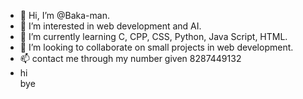 - 👋 Hi, I’m @Baka-man.
- 👀 I’m interested in web development and AI.
- 🌱 I’m currently learning C, CPP, CSS, Python, Java Script, HTML.
- 💞️ I’m looking to collaborate on small projects in web development. 
- 📫 contact me through my number given 8287449132
- hi <br> bye

<!---
Baka-man/Baka-man is a ✨ special ✨ repository because its `README.md` (this file) appears on your GitHub profile.
You can click the Preview link to take a look at your changes.
--->
